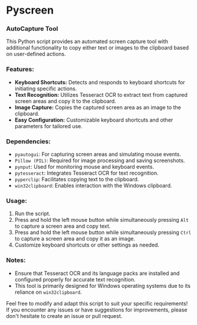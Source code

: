 # Pyscreen


### AutoCapture Tool

This Python script provides an automated screen capture tool with additional functionality to copy either text or images to the clipboard based on user-defined actions.

### Features:
- **Keyboard Shortcuts:** Detects and responds to keyboard shortcuts for initiating specific actions.
- **Text Recognition:** Utilizes Tesseract OCR to extract text from captured screen areas and copy it to the clipboard.
- **Image Capture:** Copies the captured screen area as an image to the clipboard.
- **Easy Configuration:** Customizable keyboard shortcuts and other parameters for tailored use.

### Dependencies:
- `pyautogui`: For capturing screen areas and simulating mouse events.
- `Pillow (PIL)`: Required for image processing and saving screenshots.
- `pynput`: Used for monitoring mouse and keyboard events.
- `pytesseract`: Integrates Tesseract OCR for text recognition.
- `pyperclip`: Facilitates copying text to the clipboard.
- `win32clipboard`: Enables interaction with the Windows clipboard.

### Usage:
1. Run the script.
2. Press and hold the left mouse button while simultaneously pressing `Alt` to capture a screen area and copy text.
3. Press and hold the left mouse button while simultaneously pressing `Ctrl` to capture a screen area and copy it as an image.
4. Customize keyboard shortcuts or other settings as needed.

### Notes:
- Ensure that Tesseract OCR and its language packs are installed and configured properly for accurate text recognition.
- This tool is primarily designed for Windows operating systems due to its reliance on `win32clipboard`.

Feel free to modify and adapt this script to suit your specific requirements! If you encounter any issues or have suggestions for improvements, please don't hesitate to create an issue or pull request.
